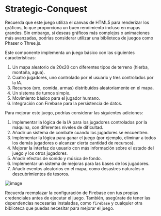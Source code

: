 # Strategic-Conquest
Recuerda que este juego utiliza el canvas de HTML5 para renderizar los gráficos, lo que proporciona un buen rendimiento incluso en mapas grandes. Sin embargo, si deseas gráficos más complejos o animaciones más avanzadas, podrías considerar utilizar una biblioteca de juegos como Phaser o Three.js.

Este componente implementa un juego básico con las siguientes características:

1. Un mapa aleatorio de 20x20 con diferentes tipos de terreno (hierba, montaña, agua).
2. Cuatro jugadores, uno controlado por el usuario y tres controlados por la IA.
3. Recursos (oro, comida, armas) distribuidos aleatoriamente en el mapa.
4. Un sistema de turnos simple.
5. Movimiento básico para el jugador humano.
6. Integración con Firebase para la persistencia de datos.


Para mejorar este juego, podrías considerar las siguientes adiciones:

1. Implementar la lógica de la IA para los jugadores controlados por la máquina, con diferentes niveles de dificultad.
2. Añadir un sistema de combate cuando los jugadores se encuentren.
3. Implementar la lógica para ganar el juego (por ejemplo, eliminar a todos los demás jugadores o alcanzar cierta cantidad de recursos).
4. Mejorar la interfaz de usuario con más información sobre el estado del juego y los otros jugadores.
5. Añadir efectos de sonido y música de fondo.
6. Implementar un sistema de mejoras para las bases de los jugadores.
7. Añadir eventos aleatorios en el mapa, como desastres naturales o descubrimientos de tesoros.

![image](https://github.com/user-attachments/assets/ec2b386b-4edc-4beb-b724-1cc790fe5bb0)

Recuerda reemplazar la configuración de Firebase con tus propias credenciales antes de ejecutar el juego. También, asegúrate de tener las dependencias necesarias instaladas, como `firebase` y cualquier otra biblioteca que puedas necesitar para mejorar el juego.
